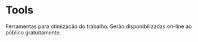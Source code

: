 # Tools
 Ferramentas para otimização do trabalho.
 Serão disponibilizadas on-line ao público gratuitamente.
